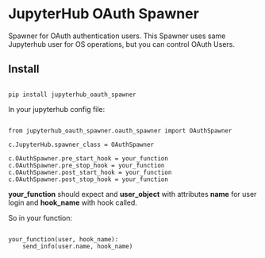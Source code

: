 # JupyterHub OAuth Spawner

Spawner for OAuth authentication users. This Spawner uses same Jupyterhub user for OS operations, but you can control OAuth Users.

## Install

```

pip install jupyterhub_oauth_spawner

```

In your jupyterhub config file:

```

from jupyterhub_oauth_spawner.oauth_spawner import OAuthSpawner

c.JupyterHub.spawner_class = OAuthSpawner

c.OAuthSpawner.pre_start_hook = your_function
c.OAuthSpawner.pre_stop_hook = your_function
c.OAuthSpawner.post_start_hook = your_function
c.OAuthSpawner.post_stop_hook = your_function
```

**your_function** should expect and **user_object** with attributes **name** for user login and **hook_name** with hook called.

So in your function:


```

your_function(user, hook_name):
    send_info(user.name, hook_name)

```
